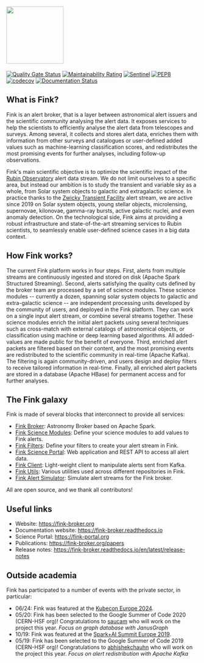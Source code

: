 # <img src=".github/Fink_PrimaryLogo_WEB.png" width=150 />

[![Quality Gate Status](https://sonarcloud.io/api/project_badges/measure?project=finkbroker&metric=alert_status)](https://sonarcloud.io/dashboard?id=finkbroker)
[![Maintainability Rating](https://sonarcloud.io/api/project_badges/measure?project=finkbroker&metric=sqale_rating)](https://sonarcloud.io/dashboard?id=finkbroker)
[![Sentinel](https://github.com/astrolabsoftware/fink-broker/actions/workflows/test.yml/badge.svg)](https://github.com/astrolabsoftware/fink-broker/actions/workflows/test.yml)
[![PEP8](https://github.com/astrolabsoftware/fink-broker/workflows/PEP8/badge.svg)](https://github.com/astrolabsoftware/fink-broker/actions?query=workflow%3APEP8)
[![codecov](https://codecov.io/gh/astrolabsoftware/fink-broker/branch/master/graph/badge.svg)](https://codecov.io/gh/astrolabsoftware/fink-broker)
[![Documentation Status](https://readthedocs.org/projects/fink-broker/badge/?version=latest)](https://fink-broker.readthedocs.io/en/latest/?badge=latest)

## What is Fink?

Fink is an alert broker, that is a layer between astronomical alert issuers and the scientific community analysing the alert data. It exposes services to help the scientists to efficiently analyse the alert data from telescopes and surveys. Among several, it collects and stores alert data, enriches them with information from other surveys and catalogues or user-defined added values such as machine-learning classification scores, and redistributes the most promising events for further analyses, including follow-up observations.


Fink's main scientific objective is to optimize the scientific impact of the [Rubin Observatory](https://www.lsst.org/) alert data stream. We do not limit ourselves to a specific area, but instead our ambition is to study the transient and variable sky as a whole, from Solar system objects to galactic and extragalactic science. In practice thanks to the [Zwicky Transient Facility](https://www.ztf.caltech.edu/) alert stream, we are active since 2019 on Solar system objects, young stellar objects, microlensing, supernovae, kilonovae, gamma-ray bursts, active galactic nuclei, and even anomaly detection. On the technological side, Fink aims at providing a robust infrastructure and state-of-the-art streaming services to Rubin scientists, to seamlessly enable user-defined science cases in a big data context.

## How Fink works?

The current Fink platform works in four steps. First, alerts from multiple streams are continuously ingested and stored on disk (Apache Spark Structured Streaming). Second, alerts satisfying the quality cuts defined by the broker team are processed by a set of science modules. These science modules -- currently a dozen, spanning solar system objects to galactic and extra-galactic science -- are independent processing units developed by the community of users, and deployed in the Fink platform. They can work on a single input alert stream, or combine several streams together. These science modules enrich the initial alert packets using several techniques such as cross-match with external catalogs of astronomical objects, or classification using machine or deep learning based algorithms. All added-values are made public for the benefit of everyone. Third, enriched alert packets are filtered based on their content, and the most promising events are redistributed to the scientific community in real-time (Apache Kafka). The filtering is again community-driven, and users design and deploy filters to receive tailored information in real-time. Finally, all enriched alert packets are stored in a database (Apache HBase) for permanent access and for further analyses.

## The Fink galaxy

Fink is made of several blocks that interconnect to provide all services:

- [Fink Broker](https://github.com/astrolabsoftware/fink-broker): Astronomy Broker based on Apache Spark.
- [Fink Science Modules](https://github.com/astrolabsoftware/fink-science): Define your science modules to add values to Fink alerts.
- [Fink Filters](https://github.com/astrolabsoftware/fink-filters): Define your filters to create your alert stream in Fink.
- [Fink Science Portal](https://github.com/astrolabsoftware/fink-science-portal): Web application and REST API to access all alert data.
- [Fink Client](https://github.com/astrolabsoftware/fink-client): Light-weight client to manipulate alerts sent from Kafka.
- [Fink Utils](https://github.com/astrolabsoftware/fink-utils): Various utilities used across different repositories in Fink.
- [Fink Alert Simulator](https://github.com/astrolabsoftware/fink-alert-simulator): Simulate alert streams for the Fink broker.

All are open source, and we thank all contributors!

## Useful links

- Website: https://fink-broker.org
- Documentation website: https://fink-broker.readthedocs.io
- Science Portal: https://fink-portal.org
- Publications: https://fink-broker.org/papers
- Release notes: https://fink-broker.readthedocs.io/en/latest/release-notes


## Outside academia

Fink has participated to a number of events with the private sector, in particular:

* 06/24: Fink was featured at the [Kubecon Europe 2024](https://kccnceu2024.sched.com/event/1YeOZ/fink-on-kubernetes-efficient-management-of-massive-alert-streams-for-astronomical-objects-identific-fabrice-jammes-julien-peloton-cnrs-etienne-fayen-universite-paris-saclay?linkback=grid-full).
* 05/20: Fink has been selected to the Google Summer of Code 2020 (CERN-HSF org)! Congratulations to [saucam](https://github.com/saucam) who will work on the project this year. _Focus on graph database with JanusGraph_
* 10/19: Fink was featured at the [Spark+AI Summit Europe 2019](https://www.databricks.com/session_eu19/accelerating-astronomical-discoveries-with-apache-spark).
* 05/19: Fink has been selected to the Google Summer of Code 2019 (CERN-HSF org)! Congratulations to [abhishekchauhn](https://github.com/abhishekchauhn) who will work on the project this year. _Focus on alert redistribution with Apache Kafka_

